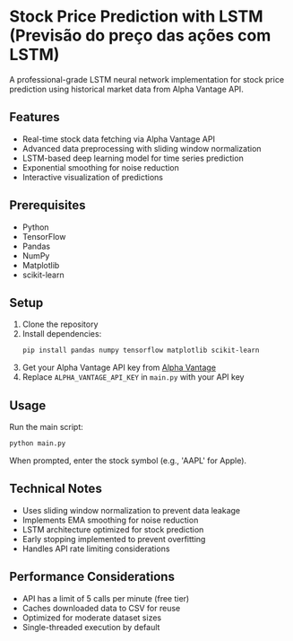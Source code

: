# Stock Price Prediction with LSTM (Previsão do preço das ações com LSTM)

A professional-grade LSTM neural network implementation for stock price prediction using historical market data from Alpha Vantage API.

## Features

- Real-time stock data fetching via Alpha Vantage API
- Advanced data preprocessing with sliding window normalization
- LSTM-based deep learning model for time series prediction
- Exponential smoothing for noise reduction
- Interactive visualization of predictions

## Prerequisites

- Python
- TensorFlow
- Pandas
- NumPy
- Matplotlib
- scikit-learn

## Setup

1. Clone the repository
2. Install dependencies:
   ```bash
   pip install pandas numpy tensorflow matplotlib scikit-learn
   ```
3. Get your Alpha Vantage API key from [Alpha Vantage](https://www.alphavantage.co/)
4. Replace `ALPHA_VANTAGE_API_KEY` in `main.py` with your API key

## Usage

Run the main script:
```bash
python main.py
```

When prompted, enter the stock symbol (e.g., 'AAPL' for Apple).

## Technical Notes

- Uses sliding window normalization to prevent data leakage
- Implements EMA smoothing for noise reduction
- LSTM architecture optimized for stock prediction
- Early stopping implemented to prevent overfitting
- Handles API rate limiting considerations

## Performance Considerations

- API has a limit of 5 calls per minute (free tier)
- Caches downloaded data to CSV for reuse
- Optimized for moderate dataset sizes
- Single-threaded execution by default